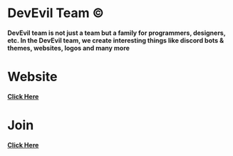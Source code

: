 # DevEvil Team ©
**DevEvil team is not just a team but a family for programmers, designers, etc. In the DevEvil team, we create interesting things like discord bots & themes, websites, logos and many more**
# Website
**[Click Here](https://devevil-team.xyz/)**
# Join 
**[Click Here](https://join.devevil-team.xyz/)**
